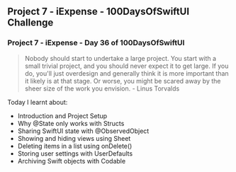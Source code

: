 ## Project 7 - iExpense - 100DaysOfSwiftUI Challenge

### Project 7 - iExpense - Day 36 of 100DaysOfSwiftUI

> Nobody should start to undertake a large project. You start with a small trivial project, and you should never expect it to get large. If you do, you'll just overdesign and generally think it is more important than it likely is at that stage. Or worse, you might be scared away by the sheer size of the work you envision. - Linus Torvalds

Today I learnt about: 

- Introduction and Project Setup
- Why @State only works with Structs
- Sharing SwiftUI state with @ObservedObject
- Showing and hiding views using Sheet
- Deleting items in a list using onDelete()
- Storing user settings with UserDefaults
- Archiving Swift objects with Codable
